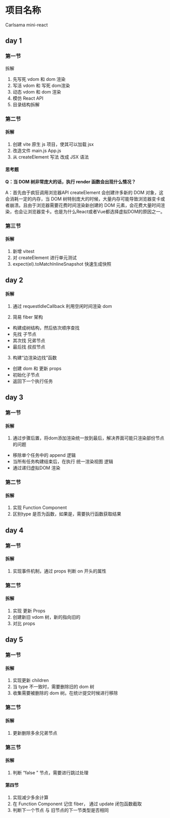 # 项目名称

Carlsama mini-react

## day 1

### 第一节

拆解
1. 先写死 vdom 和 dom 渲染
2. 写活 vdom 和 写死 dom渲染
3. 动态 vdom 和 dom 渲染
4. 模仿 React API
5. 目录结构拆解



### 第二节
#### 拆解
1. 创建 vite 原生 js 项目，使其可以加载 jsx
2. 改造文件 main.js App.js
3. 从 createElement 写法 改成 JSX 语法

#### 思考题

**Q：当 DOM 树非常庞大的话，执行 render 函数会出现什么情况？**  

A：首先由于疯狂调用浏览器API createElement 会创建许多新的 DOM 对象，这会消耗一定的内存，当 DOM 树特别庞大的时候，大量内存可能导致浏览器变卡或者崩溃。且由于浏览器需要花费时间渲染新创建的 DOM 元素，会花费大量时间渲染，也会让浏览器变卡。也是为什么React或者Vue都选择虚拟DOM的原因之一。


### 第三节
#### 拆解
1. 新增 vitest
2. 对 createElement 进行单元测试
3. expect(el).toMatchInlineSnapshot 快速生成快照


## day 2

#### 拆解

1. 通过 requestIdleCallback 利用空闲时间渲染 dom

2. 简易 fiber 架构
  - 构建成树结构，然后依次顺序查找
  - 先找 子节点
  - 其次找 兄弟节点
  - 最后找 叔叔节点

3. 构建“边渲染边找”函数
  - 创建 dom 和 更新 props
  - 初始化子节点
  - 返回下一个执行任务


## day 3

### 第一节

#### 拆解

1. 通过步骤后置，将dom添加渲染统一放到最后，解决界面可能只渲染部份节点的问题
  - 移除单个任务中的 append 逻辑
  - 当所有任务构建结束后，在执行 统一渲染视图 逻辑
  - 通过递归虚拟DOM 渲染

### 第二节

#### 拆解
1. 实现 Function Component
2. 区别type 是否为函数，如果是，需要执行函数获取结果


## day 4

### 第一节

#### 拆解

1. 实现事件机制，通过 props 判断 on 开头的属性

### 第二节

#### 拆解

1. 实现 更新 Props
2. 创建新旧 vdom 树，新的指向旧的
3. 对比 props

## day 5

### 第一节

#### 拆解

1. 实现更新 children
2. 当 type 不一致时，需要删除旧的 dom 树
3. 收集需要被删除的 dom 树。在统计提交时候进行移除


### 第二节

#### 拆解
1. 更新删除多余兄弟节点


### 第三节

#### 拆解

1. 判断 “false ” 节点，需要进行跳过处理

#### 第四节

1. 实现减少多余计算
2. 在 Function Component 记住 fiber， 通过 update 闭包函数截取
3. 判断下一个节点 与 旧节点的下一节类型是否相同